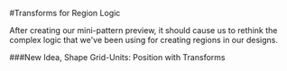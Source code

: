 #Transforms for Region Logic

After creating our mini-pattern preview, it should cause us to rethink the complex logic that we've been using for creating regions in our designs. 

###New Idea, Shape Grid-Units: Position with Transforms 